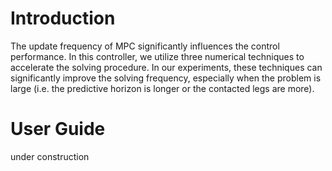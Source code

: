 # Introduction
The update frequency of MPC significantly influences the control performance. In this controller, we utilize three numerical techniques to accelerate the solving procedure. In our experiments, these techniques can significantly improve the solving frequency, especially when the problem is large (i.e. the predictive horizon is longer or the contacted legs are more). 

# User Guide
under construction


